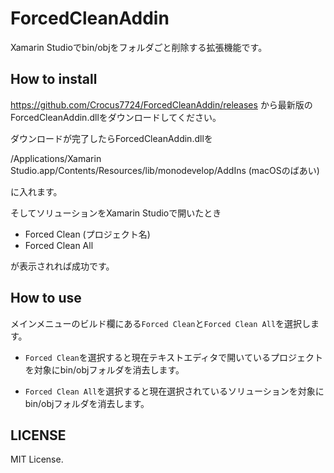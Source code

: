 # ForcedCleanAddin

Xamarin Studioでbin/objをフォルダごと削除する拡張機能です。

## How to install
https://github.com/Crocus7724/ForcedCleanAddin/releases から最新版のForcedCleanAddin.dllをダウンロードしてください。  

ダウンロードが完了したらForcedCleanAddin.dllを

/Applications/Xamarin Studio.app/Contents/Resources/lib/monodevelop/AddIns (macOSのばあい)

に入れます。

そしてソリューションをXamarin Studioで開いたとき  
 
 * Forced Clean (プロジェクト名)
 * Forced Clean All
 
が表示されれば成功です。
 
## How to use
メインメニューのビルド欄にある`Forced Clean`と`Forced Clean All`を選択します。

* `Forced Clean`を選択すると現在テキストエディタで開いているプロジェクトを対象にbin/objフォルダを消去します。

* `Forced Clean All`を選択すると現在選択されているソリューションを対象にbin/objフォルダを消去します。

## LICENSE
MIT License.
